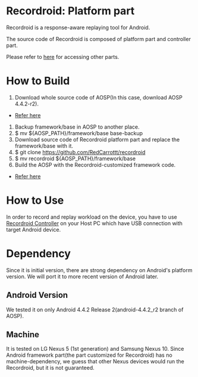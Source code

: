# Recordroid: Platform part
Recordroid is a response-aware replaying tool for Android.

The source code of Recordroid is composed of platform part and controller part.

Please refer to [here](http://github.com/RedCarrottt/recordroid-controller) for accessing other parts.

# How to Build
1. Download whole source code of AOSP(In this case, download AOSP 4.4.2-r2).
  * [Refer here](https://source.android.com/source/downloading.html)
1. Backup framework/base in AOSP to another place.
  1. $ mv ${AOSP_PATH}/framework/base base-backup
1. Download source code of Recordroid platform part and replace the framework/base with it.
  1. $ git clone https://github.com/RedCarrottt/recordroid
  1. $ mv recordroid ${AOSP_PATH}/framework/base
1. Build the AOSP with the Recordroid-customized framework code.
  * [Refer here](https://source.android.com/source/building.html)
  
# How to Use
In order to record and replay workload on the device, you have to use [Recordroid Controller](http://github.com/RedCarrottt/recordroid-controller) on your Host PC which have USB connection with target Android device.

# Dependency
Since it is initial version, there are strong dependency on Android's platform version. We will port it to more recent version of Android later.

## Android Version
We tested it on only Android 4.4.2 Release 2(android-4.4.2_r2 branch of AOSP).

## Machine
It is tested on LG Nexus 5 (1st generation) and Samsung Nexus 10. Since Android framework part(the part customized for Recordroid) has no machine-dependency, we guess that other Nexus devices would run the Recordroid, but it is not guaranteed.
